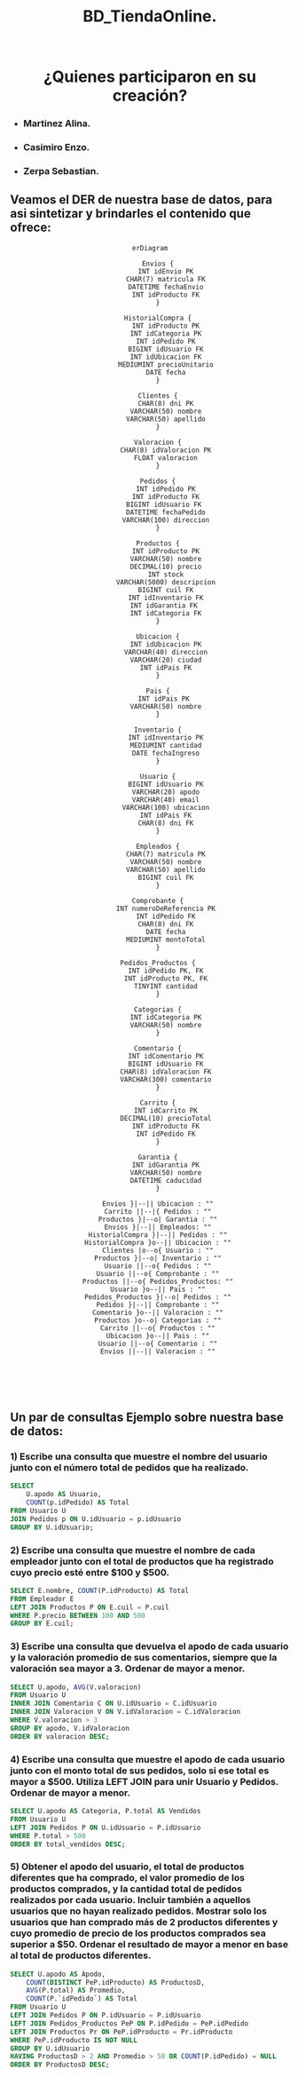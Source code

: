<h1 align = "center">BD_TiendaOnline.</h1>
<br>

<div align = "center">

# ¿Quienes participaron en su creación? 

</div>

- ### Martinez Alina.
- ### Casimiro Enzo.
- ### Zerpa Sebastian.


## Veamos el DER de nuestra base de datos, para asi sintetizar y brindarles el contenido que ofrece:

<div align = "center">

```mermaid
erDiagram

    Envios {
        INT idEnvio PK
        CHAR(7) matricula FK
        DATETIME fechaEnvio
        INT idProducto FK
    }

    HistorialCompra {
        INT idProducto PK
        INT idCategoria PK
        INT idPedido PK
        BIGINT idUsuario FK
        INT idUbicacion FK
        MEDIUMINT precioUnitario
        DATE fecha
    }

    Clientes {
        CHAR(8) dni PK
        VARCHAR(50) nombre
        VARCHAR(50) apellido
    }

    Valoracion {
        CHAR(8) idValoracion PK
        FLOAT valoracion
    }

    Pedidos {
        INT idPedido PK
        INT idProducto FK
        BIGINT idUsuario FK 
        DATETIME fechaPedido
        VARCHAR(100) direccion
    }

    Productos {
        INT idProducto PK
        VARCHAR(50) nombre
        DECIMAL(10) precio
        INT stock
        VARCHAR(5000) descripcion
        BIGINT cuil FK
        INT idInventario FK
        INT idGarantia FK 
        INT idCategoria FK
    }

    Ubicacion {
        INT idUbicacion PK
        VARCHAR(40) direccion
        VARCHAR(20) ciudad
        INT idPais FK
    }

    Pais {
        INT idPais PK 
        VARCHAR(50) nombre
    }

    Inventario {
        INT idInventario PK
        MEDIUMINT cantidad
        DATE fechaIngreso
    }

    Usuario {
        BIGINT idUsuario PK
        VARCHAR(20) apodo
        VARCHAR(40) email
        VARCHAR(100) ubicacion
        INT idPais FK
        CHAR(8) dni FK
    }

    Empleados {
        CHAR(7) matricula PK
        VARCHAR(50) nombre
        VARCHAR(50) apellido
        BIGINT cuil FK
    }

    Comprobante {
        INT numeroDeReferencia PK
        INT idPedido FK
        CHAR(8) dni FK
        DATE fecha
        MEDIUMINT montoTotal
    }

    Pedidos_Productos {
        INT idPedido PK, FK
        INT idProducto PK, FK
        TINYINT cantidad
    }

    Categorias {
        INT idCategoria PK
        VARCHAR(50) nombre
    }

    Comentario {
        INT idComentario PK
        BIGINT idUsuario FK
        CHAR(8) idValoracion FK
        VARCHAR(300) comentario
    }

    Carrito {
        INT idCarrito PK
        DECIMAL(10) precioTotal
        INT idProducto FK
        INT idPedido FK
    }

    Garantia {
        INT idGarantia PK
        VARCHAR(50) nombre
        DATETIME caducidad
    }

    Envios }|--|| Ubicacion : ""
    Carrito ||--|{ Pedidos : ""
    Productos }|--o| Garantia : ""
    Envios }|--|| Empleados: ""
    HistorialCompra }|--|| Pedidos : ""
    HistorialCompra }o--|| Ubicacion : ""
    Clientes |o--o{ Usuario : ""
    Productos }|--o| Inventario : ""
    Usuario ||--o{ Pedidos : ""
    Usuario ||--o{ Comprobante : ""
    Productos ||--o{ Pedidos_Productos: ""
    Usuario }o--|| Pais : ""
    Pedidos_Productos }|--o| Pedidos : ""
    Pedidos }|--|| Comprobante : ""
    Comentario }o--|| Valoracion : ""
    Productos }o--o| Categorias : ""
    Carrito ||--o{ Productos : ""
    Ubicacion }o--|| Pais : ""
    Usuario ||--o{ Comentario : ""
    Envios ||--|| Valoracion : ""




    
```

</div>


## Un par de consultas Ejemplo sobre nuestra base de datos: 


### 1) Escribe una consulta que muestre el nombre del usuario junto con el número total de pedidos que ha realizado.

```sql
SELECT
	U.apodo AS Usuario,
	COUNT(p.idPedido) AS Total
FROM Usuario U
JOIN Pedidos p ON U.idUsuario = p.idUsuario 
GROUP BY U.idUsuario;

```

### 2) Escribe una consulta que muestre el nombre de cada empleador junto con el total de productos que ha registrado cuyo precio esté entre $100 y $500. 

```sql
SELECT E.nombre, COUNT(P.idProducto) AS Total
FROM Empleador E
LEFT JOIN Productos P ON E.cuil = P.cuil
WHERE P.precio BETWEEN 100 AND 500
GROUP BY E.cuil;

```

### 3) Escribe una consulta que devuelva el apodo de cada usuario y la valoración promedio de sus comentarios, siempre que la valoración sea mayor a 3. Ordenar de mayor a menor.


```sql
SELECT U.apodo, AVG(V.valoracion)
FROM Usuario U
INNER JOIN Comentario C ON U.idUsuario = C.idUsuario
INNER JOIN Valoracion V ON V.idValoracion = C.idValoracion
WHERE V.valoracion > 3
GROUP BY apodo, V.idValoracion
ORDER BY valoracion DESC;

```

### 4) Escribe una consulta que muestre el apodo de cada usuario junto con el monto total de sus pedidos, solo si ese total es mayor a $500. Utiliza LEFT JOIN para unir Usuario y Pedidos. Ordenar de mayor a menor.

```sql
SELECT U.apodo AS Categoria, P.total AS Vendidos
FROM Usuario U
LEFT JOIN Pedidos P ON U.idUsuario = P.idUsuario
WHERE P.total > 500
ORDER BY total_vendidos DESC;

```

### 5) Obtener el apodo del usuario, el total de productos diferentes que ha comprado, el valor promedio de los productos comprados, y la cantidad total de pedidos realizados por cada usuario. Incluir también a aquellos usuarios que no hayan realizado pedidos. Mostrar solo los usuarios que han comprado más de 2 productos diferentes y cuyo promedio de precio de los productos comprados sea superior a $50. Ordenar el resultado de mayor a menor en base al total de productos diferentes.

```sql
SELECT U.apodo AS Apodo,
   	COUNT(DISTINCT PeP.idProducto) AS ProductosD,
   	AVG(P.total) AS Promedio,
   	COUNT(P.`idPedido`) AS Total
FROM Usuario U
LEFT JOIN Pedidos P ON P.idUsuario = P.idUsuario
LEFT JOIN Pedidos_Productos PeP ON P.idPedido = PeP.idPedido
LEFT JOIN Productos Pr ON PeP.idProducto = Pr.idProducto
WHERE PeP.idProducto IS NOT NULL
GROUP BY U.idUsuario
HAVING ProductosD > 2 AND Promedio > 50 OR COUNT(P.idPedido) = NULL
ORDER BY ProductosD DESC;

```
